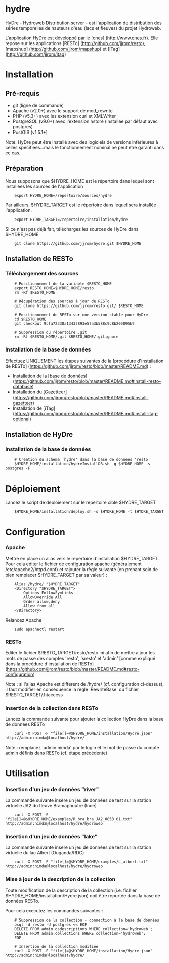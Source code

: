 hydre
====

HyDre - Hydroweb Distribution server - est l'application de distribution des séries temporelles de hauteurs d'eau (lacs et fleuves) du projet Hydroweb.

L'application HyDre est développé par le [cnes] (http://www.cnes.fr). Elle repose sur les applications [RESTo] (http://github.com/jjrom/resto), [mapshup] (http://github.com/jjrom/mapshup) et [iTag] (http://github.com/jjrom/itag)

Installation
============

Pré-requis
----------

* git (ligne de commande)
* Apache (v2.0+) avec le support de mod_rewrite
* PHP (v5.3+) avec les extension curl et XMLWriter
* PostgreSQL (v9.0+) avec l'extension hstore (installée par défaut avec postgres)
* PostGIS (v1.5.1+)

Note: HyDre peut être installé avec des logiciels de versions inférieures à celles spécifiées...mais le fonctionnement nominal ne peut être garanti dans ce cas.


Préparation
-----------
Nous supposons que $HYDRE_HOME est le répertoire dans lequel sont installées les sources de l'application

        export HYDRE_HOME=/repertoire/sources/hydre

Par ailleurs, $HYDRE_TARGET est le répertoire dans lequel sera installée l'application.

        export HYDRE_TARGET=/repertoire/installation/hydre

Si ce n'est pas déjà fait, téléchargez les sources de HyDre dans $HYDRE_HOME

        git clone https://github.com/jjrom/hydre.git $HYDRE_HOME


Installation de RESTo
---------------------

### Téléchargement des sources

        # Positionnement de la variable $RESTO_HOME
        export RESTO_HOME=$HYDRE_HOME/resto
        rm -Rf $RESTO_HOME

        # Récupération des sources à jour de RESTo 
        git clone https://github.com/jjrom/resto.git/ $RESTO_HOME
        
        # Positionnement de RESTo sur une version stable pour HyDre
        cd $RESTO_HOME
        git checkout 9cfa72338a13432893e57a3b588c9c8b205895b9
        
        # Suppression du répertoire .git
        rm -Rf $RESTO_HOME/.git $RESTO_HOME/.gitignore
        

### Installation de la base de données

Effectuez UNIQUEMENT les étapes suivantes de la [procédure d'installation de RESTo] (https://github.com/jjrom/resto/blob/master/README.md) :
* Installation de la [base de données] (https://github.com/jjrom/resto/blob/master/README.md#install-resto-database)
* Installation du [Gazetteer] (https://github.com/jjrom/resto/blob/master/README.md#install-gazetteer)
* Installation de [iTag] (https://github.com/jjrom/resto/blob/master/README.md#install-itag-optional)


Installation de HyDre
--------------------

### Installation de la base de données

        # Creation du schema 'hydre' dans la base de donnees 'resto'
        $HYDRE_HOME/installation/hydreInstallDB.sh -g $HYDRE_HOME -s postgres -F


Déploiement
===========

Lancez le script de deploiement sur le repertoire cible $HYDRE_TARGET

        $HYDRE_HOME/installation/deploy.sh -s $HYDRE_HOME -t $HYDRE_TARGET


Configuration
=============

### Apache

Mettre en place un alias vers le repertoire d'installation $HYDRE_TARGET. Pour cela editer le fichier de configuration
apache (généralement /etc/apache2/httpd.conf) et rajouter la règle suivante (en prenant soin de bien remplacer
$HYDRE_TARGET par sa valeur) :

        Alias /hydre/ "$HYDRE_TARGET"
        <Directory "$HYDRE_TARGET">
            Options FollowSymLinks
            AllowOverride All
            Order allow,deny
            Allow from all
        </Directory>

Relancez Apache

        sudo apachectl restart

### RESTo

Editer le fichier $RESTO_TARGET/resto/resto.ini afin de mettre à jour les mots de passe
des comptes 'resto', 'sresto' et 'admin' [comme expliqué dans la procédure d'installation de RESTo] (https://github.com/jjrom/resto/blob/master/README.md#resto-configuration)

Note : si l'alias Apache est different de /hydre/ (cf. configuration ci-dessus), il faut modifier en conséquence la règle
'RewriteBase' du fichier $RESTO_TARGET/.htaccess 


### Insertion de la collection dans RESTo

Lancez la commande suivante pour ajouter la collection HyDre dans la base de données RESTo

        curl -X POST -F "file[]=@$HYDRE_HOME/installation/Hydre.json" http://admin:nimda@localhost/hydre/

Note : remplacez 'admin:nimda' par le login et le mot de passe du compte admin définis dans RESTo (cf. étape précédente)


Utilisation
===========

### Insertion d'un jeu de données "river"
La commande suivante insère un jeu de données de test sur la station virtuelle JA2 du fleuve Bramaphoutre (Inde)

        curl -X POST -F "file[]=@$HYDRE_HOME/examples/R_bra_bra_JA2_0053_01.txt" http://admin:nimda@localhost/hydre/hydroweb

### Insertion d'un jeu de données "lake"
La commande suivante insère un jeu de données de test sur la station virtuelle du lac Albert (Ouganda/RDC)

        curl -X POST -F "file[]=@$HYDRE_HOME/examples/L_albert.txt" http://admin:nimda@localhost/hydre/hydroweb

### Mise à jour de la description de la collection
Toute modification de la description de la collection (i.e. fichier $HYDRE_HOME/installation/Hydre.json) doit être reportée
dans la base de données RESTo.

Pour cela executez les commandes suivantes :

        # Suppression de la collection - connection à la base de données
        psql -d resto -U postgres << EOF
        DELETE FROM admin.osdescriptions WHERE collection='hydroweb';
        DELETE FROM admin.collections WHERE collection='hydroweb';
        EOF
        
        # Insertion de la collection modifiée
        curl -X POST -F "file[]=@$HYDRE_HOME/installation/Hydre.json" http://admin:nimda@localhost/hydre/

